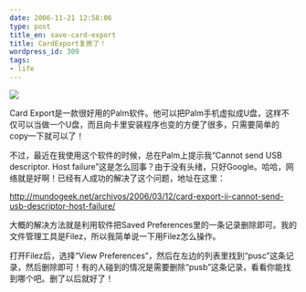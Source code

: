 ```yaml
---
date: 2006-11-21 12:58:06
type: post
title_en: save-card-export
title: CardExport复原了！
wordpress_id: 309
tags:
- life
---
```


![](http://mundogeek.net/wp-content/cardexport2.gif)

Card Export是一款很好用的Palm软件。他可以把Palm手机虚拟成U盘，这样不仅可以当做一个U盘，而且向卡里安装程序也变的方便了很多，只需要简单的copy一下就可以了！

不过，最近在我使用这个软件的时候，总在Palm上提示我“Cannot send USB descriptor. Host failure”这是怎么回事？由于没有头绪，只好Google。哈哈，网络就是好啊！已经有人成功的解决了这个问题，地址在这里：

<http://mundogeek.net/archivos/2006/03/12/card-export-ii-cannot-send-usb-descriptor-host-failure/>

大概的解决方法就是利用软件把Saved Preferences里的一条记录删除即可。我的文件管理工具是Filez，所以我简单说一下用Filez怎么操作。

打开Filez后，选择“View Preferences”，然后在左边的列表里找到“pusc”这条记录，然后删除即可！有的人碰到的情况是需要删除“pusb”这条记录，看看你能找到哪个吧。删了以后就好了！
